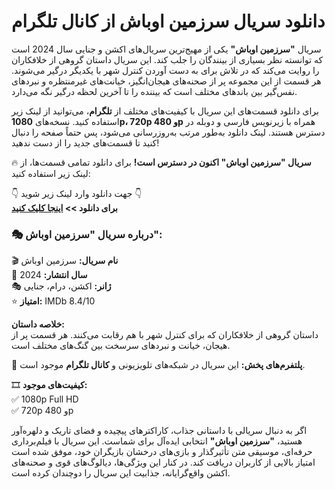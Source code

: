 # دانلود سریال سرزمین اوباش از کانال تلگرام 
سریال **"سرزمین اوباش"** یکی از مهیج‌ترین سریال‌های اکشن و جنایی سال 2024 است که توانسته نظر بسیاری از بینندگان را جلب کند. این سریال داستان گروهی از خلافکاران را روایت می‌کند که در تلاش برای به دست آوردن کنترل شهر با یکدیگر درگیر می‌شوند. هر قسمت از این مجموعه پر از صحنه‌های هیجان‌انگیز، خیانت‌های غیرمنتظره و نبردهای نفس‌گیر بین باندهای مختلف است که بیننده را تا آخرین لحظه درگیر نگه می‌دارد.  

برای دانلود قسمت‌های این سریال با کیفیت‌های مختلف از **تلگرام**، می‌توانید از لینک زیر استفاده کنید. نسخه‌های **1080p، 720p و 480p** همراه با زیرنویس فارسی و دوبله در دسترس هستند. لینک دانلود به‌طور مرتب به‌روزرسانی می‌شود، پس حتماً صفحه را دنبال کنید تا قسمت‌های جدید را از دست ندهید!  

🔥 **سریال "سرزمین اوباش" اکنون در دسترس است!** برای دانلود تمامی قسمت‌ها، از لینک زیر استفاده کنید:  

👇 جهت دانلود وارد لینک زیر شوید 👇  
**برای دانلود >> [اینجا کلیک کنید](//netfonix.com/the-best-satellite-tv-channels-for-sports-movies-series-more/)**

### 🎭 درباره سریال "سرزمین اوباش":
🎬 **نام سریال:** سرزمین اوباش  
📆 **سال انتشار:** 2024  
🎭 **ژانر:** اکشن، درام، جنایی  
⭐ **امتیاز:** IMDb 8.4/10  

**خلاصه داستان:**  
داستان گروهی از خلافکاران که برای کنترل شهر با هم رقابت می‌کنند. هر قسمت پر از هیجان، خیانت و نبردهای سرسخت بین گنگ‌های مختلف است.  

📡 **پلتفرم‌های پخش:** این سریال در شبکه‌های تلویزیونی و **کانال تلگرام** موجود است.  

🎞 **کیفیت‌های موجود:**  
✅ 1080p Full HD  
✅ 720p و 480p  


اگر به دنبال سریالی با داستانی جذاب، کاراکترهای پیچیده و فضای تاریک و دلهره‌آور هستید، **"سرزمین اوباش"** انتخابی ایده‌آل برای شماست. این سریال با فیلم‌برداری حرفه‌ای، موسیقی متن تأثیرگذار و بازی‌های درخشان بازیگران خود، موفق شده است امتیاز بالایی از کاربران دریافت کند. در کنار این ویژگی‌ها، دیالوگ‌های قوی و صحنه‌های اکشن واقع‌گرایانه، جذابیت این سریال را دوچندان کرده است.  
